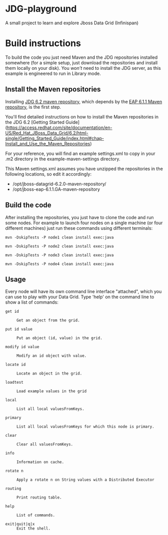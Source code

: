 JDG-playground
==============

A small project to learn and explore Jboss Data Grid (Infinispan)

Build instructions
==================

To build the code you just need Maven and the JDG repositories installed somewhere (for a simple setup, just download the repositories and install them locally on your disk).
You *won't* need to install the JDG server, as this example is engineered to run in Library mode.

Install the Maven repositories
------------------------------

Installing [JDG 6.2 maven repository](https://access.redhat.com/jbossnetwork/restricted/softwareDetail.html?softwareId=27433&product=data.grid&version=&downloadType=distributions),
which depends by the [EAP 6.1.1 Maven repository](https://access.redhat.com/jbossnetwork/restricted/softwareDetail.html?softwareId=24173&product=appplatform&version=6.1.1&downloadType=distributions), is the first step.

You'll find detailed instructions on how to install the Maven repositories in the JDG 6.2 [Getting Started Guide] (https://access.redhat.com/site/documentation/en-US/Red_Hat_JBoss_Data_Grid/6.2/html-single/Getting_Started_Guide/index.html#chap-Install_and_Use_the_Maven_Repositories)

For your reference, you will find an example settings.xml to copy in your .m2 directory in the example-maven-settings directory.

This Maven settings.xml assumes you have unzipped the repositories in the following locations, so edit it accordingly:

* /opt/jboss-datagrid-6.2.0-maven-repository/
* /opt/jboss-eap-6.1.1.GA-maven-repository

Build the code
--------------

After installing the repositories, you just have to clone the code and run some nodes.
For example to launch four nodes on a single machine (or four different machines) just run these commands using different terminals:

```shell
mvn -DskipTests -P node1 clean install exec:java

mvn -DskipTests -P node2 clean install exec:java

mvn -DskipTests -P node3 clean install exec:java

mvn -DskipTests -P node4 clean install exec:java
```

Usage
-----

Every node will have its own command line interface "attached", which you can use to play with your Data Grid.
Type 'help' on the command line to show a list of commands:

```shell
get id

     Get an object from the grid.

put id value

     Put an object (id, value) in the grid.

modify id value

     Modify an id object with value.

locate id

     Locate an object in the grid.

loadtest

     Load example values in the grid

local

     List all local valuesFromKeys.

primary

     List all local valuesFromKeys for which this node is primary.

clear

     Clear all valuesFromKeys.

info

     Information on cache.

rotate n

     Apply a rotate n on String values with a Distributed Executor

routing

     Print routing table.

help

     List of commands.

exit|quit|q|x
     Exit the shell.
```